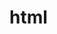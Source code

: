 # html
<!DOCTYPE  HTML>
<html>
	<head> 
		<meta charset ="utf-8">
		<title></title>
		<script>
		var n1=prompt("請輸入數字","");
		var n2=prompt("請輸入數字","");
		n1=Number(n1);
		n2=Number(n2);
		var op=prompt("請輸入運算 : +, -, *, /","");
		var result;
					
				if(op=="+"){
				result=n1+n2;
				}else if(op=="-"){
				result=n1-n2;
				}else if(op=="*"){
				result=n1*n2;
				}else if(op=="/"){
				result=n1/n2;
				}else
				{
				 result="無效運算子";
				}
			
				alert(result);
					
		</script>
					
	</head>

	</body>
</html> 
